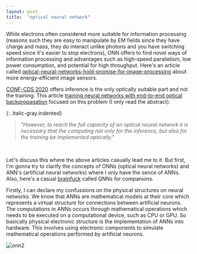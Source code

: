 ```yaml
---
layout: post
title:  "optical neural network"
---
```


While electrons often considered more suitable for information processing (reasons such they are easy to manipulate by EM fields since they have charge and mass, they do interact unlike photons and you have switching speed since it's easier to stop electrons), ONN offers to find novel ways of information processing and advantages such as high-speed parallelism, low power consumption, and potential for high throughput. Here's an article called [optical-neural-networks-hold-promise-for-image-processing][optical-neural-networks-hold-promise-for-image-processing] about more energy-efficient image sensors.

[CONF-CDS 2020][CONF-CDS 2020] offers inference is the only optically suitable part and not the training. This article [training neural networks with end-to-end optical backpropagation][training neural networks with end-to-end optical backpropagation] focused on this problem (I only read the abstract).


{: .italic-gray.indented}
> *"However, to reach the full capacity of an optical neural network it is necessary that
the computing not only for the inference, but also for the training be implemented optically."*

<br>

Let's discuss this where the above articles casually lead me to it. But first, I'm gonna try to clarify the concepts of ONNs (optical neural networks) and ANN's (artificial neural networks) where I only have the sence of ANNs. Also, here's a casual [brainfuck][quantum] called QNNs for companions.

Firstly, I can declare my confussions on the physical structures on neural networks. We know that ANNs are mathematical models at their core which represents a virtual structure for connections between artificial neurons. The computations in ANNs occurs through mathematical operations which needs to be executed on a computational device, such as CPU or GPU. So basically physical electronic structure is the implementation of ANNs into hardware. This involves using electronic components to simulate mathematical operations performed by artificial neurons. 

![onn2](/myblog/images/onn.png)

<br>














[quantum]: https://en.wikipedia.org/wiki/Quantum_neural_network
[training neural networks with end-to-end optical backpropagation]: https://arxiv.org/abs/2308.05226#:~:text=However%2C%20to%20reach%20the%20full,the%20training%20be%20implemented%20optically.
[CONF-CDS 2020]: https://www.youtube.com/watch?v=EfGLJ47dg80
[optical-neural-networks-hold-promise-for-image-processing]: https://news.cornell.edu/stories/2023/04/optical-neural-networks-hold-promise-image-processing